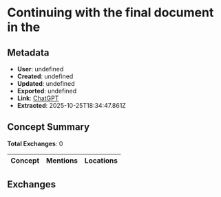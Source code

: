 # Continuing with the final document in the

## Metadata

- **User**: undefined
- **Created**: undefined
- **Updated**: undefined
- **Exported**: undefined
- **Link**: [ChatGPT](undefined)
- **Extracted**: 2025-10-25T18:34:47.861Z

## Concept Summary

**Total Exchanges**: 0

| Concept | Mentions | Locations |
|---------|----------|----------|

## Exchanges

